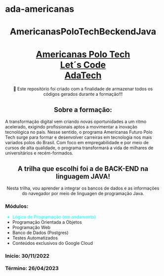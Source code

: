 # ada-americanas<h1 align="center">AmericanasPoloTechBeckendJava</h1>

<h1 align="center">
    <a href="https://polotech.americanas.io/">
        Americanas Polo Tech
    </a><br>
    <a href="https://letscode.com.br/processos-seletivos">
        Let´s Code
    </a><br>
    <a href="https://ada.tech/">
        AdaTech
    </a>
</h1>
<p align="center">
    🚀 Este repositório foi criado com a finalidade de armazenar todos os códigos gerados durante a formação!!!
</p>

<h2 align="center">Sobre a formação:</h2>

<p>
    A transformação digital vem criando novas oportunidades a um ritmo acelerado, exigindo profissionais aptos a movimentar a inovação tecnológica no país.
    Nesse sentido, o programa Americanas Futuro Polo Tech surge para formar e desenvolver carreiras em tecnologia nos mais variados polos do Brasil.
    Com foco em empregabilidade e por meio de cursos de alta qualidade, o programa transformará a vida de milhares de universitários e recém-formados.
</p>

<h2 align="center">
    A trilha que escolhi foi a de BACK-END na linguagem JAVA!
</h2>
<p align="center">
    Nesta trilha, vou aprender a integrar os bancos de dados e as
    informações do navegador por meio de linguagen de programação Java.
</p>
<h3>Módulos:</h3>

<ul>
    <li style="color: aqua">Lógica de Programação (em andamento)</li>
    <li>Programação Orientada a Objetos</li>
    <li>Programação Web</li>
    <li>Banco de Dados (Postgres)</li>
    <li>Testes Automatizados</li>
    <li>Conteúdos exclusivos do Google Cloud</li>
</ul>
<h3>
    Início: 30/11/2022 <br/><br>
    Término: 26/04/2023
</h3>
